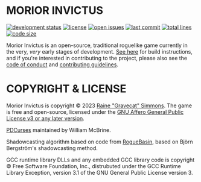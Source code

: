 # MORIOR INVICTUS

[![development status](https://img.shields.io/badge/development%20status-prototype-red.svg?color=red&style=plastic)](https://github.com/Gravecat/invictus)
[![license](https://img.shields.io/github/license/Gravecat/invictus?color=orange&style=plastic)](../LICENSE)
[![open issues](https://img.shields.io/github/issues-raw/gravecat/invictus?color=yellow&style=plastic)](https://github.com/Gravecat/invictus/issues)
[![last commit](https://img.shields.io/github/last-commit/Gravecat/invictus/main?color=brightgreen&style=plastic)](https://github.com/Gravecat/0invictus/commits/main)
[![total lines](https://img.shields.io/tokei/lines/github/gravecat/invictus?color=blue&style=plastic)](https://github.com/Gravecat/invictus)
[![code size](https://img.shields.io/github/languages/code-size/gravecat/invictus?color=blueviolet&style=plastic)](https://github.com/Gravecat/invictus)

Morior Invictus is an open-source, traditional roguelike game currently in the very, *very* early stages of development. [See here](building.md) for build
instructions, and if you're interested in contributing to the project, please also see the [code of conduct](CODE_OF_CONDUCT.md) and
[contributing guidelines](CONTRIBUTING.md).


# COPYRIGHT & LICENSE

Morior Invictus is copyright © 2023 [Raine "Gravecat" Simmons](https://github.com/Gravecat). The game is free and open-source, licensed under the
[GNU Affero General Public License v3 or any later version](https://www.gnu.org/licenses/agpl-3.0.en.html).

[PDCurses](https://github.com/wmcbrine/PDCurses) maintained by William McBrine.

Shadowcasting algorithm based on code from [RogueBasin](https://www.roguebasin.com/index.php/C%2B%2B_shadowcasting_implementation), based on Björn Bergström's
shadowcasting method.

GCC runtime library DLLs and any embedded GCC library code is copyright © Free Software Foundation, Inc., distrubuted under the GCC Runtime Library Exception,
version 3.1 of the GNU General Public License version 3.

